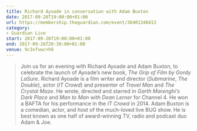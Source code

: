 ```yaml
---
title: Richard Ayoade in conversation with Adam Buxton
date: 2017-09-26T19:00:00+01:00
url: https://membership.theguardian.com/event/36401348413
category:
- Guardian Live
start: 2017-09-26T19:00:00+01:00
end: 2017-09-26T20:30:00+01:00
venue: 9c3xfvwc+h8
---
```

> Join us for an evening with Richard Ayoade and Adam Buxton, to celebrate the launch of Ayoade’s new book, <cite>The Grip of Film by Gordy LaSure</cite>. Richard Ayoade is a film writer and director (<cite>Submarine</cite>, <cite>The Double</cite>), actor (<cite>IT Crowd</cite>) and presenter of <cite>Travel Man</cite> and <cite>The Crystal Maze</cite>. He wrote, directed and starred in <cite>Garth Marenghi’s Dark Place</cite> and <cite>Man to Man with Dean Lerner</cite> for Channel 4. He won a BAFTA for his performance in the <cite>IT Crowd</cite> in 2014. Adam Buxton is a comedian, actor, and host of the much-loved live BUG show. He is best known as one half of award-winning TV, radio and podcast duo Adam & Joe.
